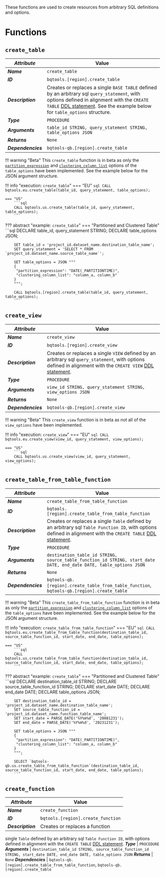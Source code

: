 These functions are used to create resources from arbitrary SQL definitions and options.

# Functions
## **`create_table`**
_**Attribute**_ | Value
--- | ---
_**Name**_ | `create_table`
_**ID**_ | `bqtools.[region].create_table`
_**Description**_ | Creates or replaces a single `BASE TABLE` defined by an arbitrary sql `query_statement`, with options defined in alignment with the `CREATE TABLE` [DDL statement](https://cloud.google.com/bigquery/docs/reference/standard-sql/data-definition-language#create_table_statement). See the example below for `table_options` structure.
_**Type**_ | `PROCEDURE`
_**Arguments**_ | `table_id STRING, query_statement STRING, table_options JSON`
_**Returns**_ | `None`
_**Dependencies**_ | `bqtools-qb.[region].create_table`

!!! warning "Beta"
    This `create_table` function is in beta as only the [`partition_expression`](https://cloud.google.com/bigquery/docs/reference/standard-sql/data-definition-language#partition_expression) and [`clustering_column_list`](https://cloud.google.com/bigquery/docs/reference/standard-sql/data-definition-language#clustering_column_list) options of the `table_options` have been implemented. See the example below for the JSON argument structure.

!!! info "execution: `create_table`"
    === "EU"
        ```sql
        CALL bqtools.eu.create_table(table_id, query_statement, table_options);
        ```

    === "US"
        ```sql
        CALL bqtools.us.create_table(table_id, query_statement, table_options);
        ```

??? abstract "example: `create_table`"
    === "Partitioned and Clustered Table"
        ```sql
        DECLARE table_id, query_statement STRING;
        DECLARE table_options JSON;

        SET table_id = 'project_id.dataset_name.destination_table_name';
        SET query_statement = 'SELECT * FROM `project_id.dataset_name.source_table_name`';

        SET table_options = JSON """
        {
         "partition_expression": "DATE(_PARTITIONTIME)",
         "clustering_column_list": "column_a, column_b"
        }   
        """;

        CALL bqtools.[region].create_table(table_id, query_statement, table_options);
        ```
    
## **`create_view`**
_**Attribute**_ | Value
--- | ---
_**Name**_ | `create_view`
_**ID**_ | `bqtools.[region].create_view`
_**Description**_ | Creates or replaces a single `VIEW` defined by an arbitrary sql `query_statement`, with options defined in alignment with the `CREATE VIEW` [DDL statement](https://cloud.google.com/bigquery/docs/reference/standard-sql/data-definition-language#create_view_statement).
_**Type**_ | `PROCEDURE`
_**Arguments**_ | `view_id STRING, query_statement STRING, view_options JSON`
_**Returns**_ | `None`
_**Dependencies**_ | `bqtools-qb.[region].create_view`

!!! warning "Beta"
    This `create_view` function is in beta as not all of the `view_options` have been implemented.

!!! info "execution: `create_view`"
    === "EU"
        ```sql
        CALL bqtools.eu.create_view(view_id, query_statement, view_options);
        ```

    === "US"
        ```sql
        CALL bqtools.us.create_view(view_id, query_statement, view_options);
        ```

## **`create_table_from_table_function`**
_**Attribute**_ | Value
--- | ---
_**Name**_ | `create_table_from_table_function`
_**ID**_ | `bqtools.[region].create_table_from_table_function`
_**Description**_ | Creates or replaces a single `Table` defined by an arbitrary sql `Table Function ID`, with options defined in alignment with the `CREATE TABLE` [DDL statement](https://cloud.google.com/bigquery/docs/reference/standard-sql/data-definition-language#create_table_statement).
_**Type**_ | `PROCEDURE`
_**Arguments**_ | `destination_table_id STRING, source_table_function_id STRING, start_date DATE, end_date DATE, table_options JSON`
_**Returns**_ | `None`
_**Dependencies**_ | `bqtools-qb.[region].create_table_from_table_function`, `bqtools-qb.[region].create_table`

!!! warning "Beta"
    This `create_table_from_table_function` function is in beta as only the [`partition_expression`](https://cloud.google.com/bigquery/docs/reference/standard-sql/data-definition-language#partition_expression) and [`clustering_column_list`](https://cloud.google.com/bigquery/docs/reference/standard-sql/data-definition-language#clustering_column_list) options of the `table_options` have been implemented. See the example below for the JSON argument structure.

!!! info "execution: `create_table_from_table_function`"
    === "EU"
        ```sql
        CALL bqtools.eu.create_table_from_table_function(destination_table_id, source_table_function_id, start_date, end_date, table_options);
        ```

    === "US"
        ```sql
        CALL bqtools.us.create_table_from_table_function(destination_table_id, source_table_function_id, start_date, end_date, table_options);
        ```

??? abstract "example: `create_table`"
    === "Partitioned and Clustered Table"
        ```sql
        DECLARE destination_table_id STRING;
        DECLARE source_table_function_id STRING;
        DECLARE start_date DATE;
        DECLARE end_date DATE;
        DECLARE table_options JSON;

        SET destination_table_id = 'project_id.dataset_name.destination_table_name';
        SET source_table_function_id = 'project_id.dataset_name.function_table_name';
        SET start_date = PARSE_DATE('%Y%m%d', '20081231');
        SET end_date = PARSE_DATE('%Y%m%d', '20231231');

        SET table_options = JSON """
        {
         "partition_expression": "DATE(_PARTITIONTIME)",
         "clustering_column_list": "column_a, column_b"
        }   
        """;

        SELECT `bqtools-qb.us.create_table_from_table_function`(destination_table_id, source_table_function_id, start_date, end_date, table_options);
        ```

## **`create_function`**
_**Attribute**_ | Value
--- | ---
_**Name**_ | `create_function`
_**ID**_ | `bqtools.[region].create_function`
_**Description**_ | Creates or replaces a function


single `Table` defined by an arbitrary sql `Table Function ID`, with options defined in alignment with the `CREATE TABLE` [DDL statement](https://cloud.google.com/bigquery/docs/reference/standard-sql/data-definition-language#create_table_statement).
_**Type**_ | `PROCEDURE`
_**Arguments**_ | `destination_table_id STRING, source_table_function_id STRING, start_date DATE, end_date DATE, table_options JSON`
_**Returns**_ | `None`
_**Dependencies**_ | `bqtools-qb.[region].create_table_from_table_function`, `bqtools-qb.[region].create_table`